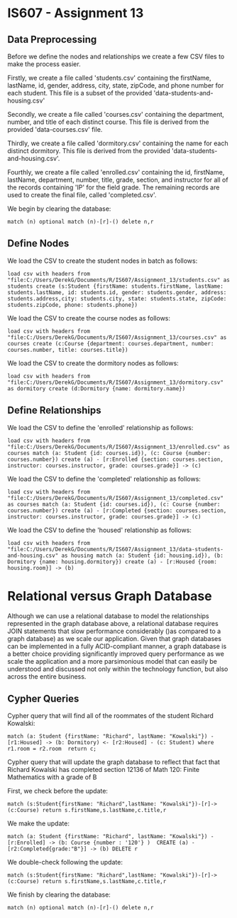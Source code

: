 # IS607 - Assignment 13

## Data Preprocessing

Before we define the nodes and relationships we create a few CSV files to make the process easier.

Firstly, we create a file called 'students.csv' containing the firstName, lastName, id, gender, address, city, state, zipCode, and phone number for each student. This file is a subset of the provided 'data-students-and-housing.csv'

Secondly, we create a file called 'courses.csv' containing the department, number, and title of each distinct course. This file is derived from the provided 'data-courses.csv' file.

Thirdly, we create a file called 'dormitory.csv' containing the name for each distinct dormitory. This file is derived from the provided 'data-students-and-housing.csv'.

Fourthly, we create a file called 'enrolled.csv' containing the id, firstName, lastName, department, number, title, grade, section, and instructor for all of the records containing 'IP' for the field grade. The remaining records are used to create the final file, called 'completed.csv'.

We begin by clearing the database: 

```
match (n) optional match (n)-[r]-() delete n,r
```

## Define Nodes

We load the CSV to create the student nodes in batch as follows:

```
load csv with headers from "file:C:/Users/DerekG/Documents/R/IS607/Assignment_13/students.csv" as students create (s:Student {firstName: students.firstName, lastName: students.lastName, id: students.id, gender: students.gender, address: students.address,city: students.city, state: students.state, zipCode: students.zipCode, phone: students.phone})
```

We load the CSV to create the course nodes as follows:

```
load csv with headers from "file:C:/Users/DerekG/Documents/R/IS607/Assignment_13/courses.csv" as courses create (c:Course {department: courses.department, number: courses.number, title: courses.title})
```

We load the CSV to create the dormitory nodes as follows:

```
load csv with headers from "file:C:/Users/DerekG/Documents/R/IS607/Assignment_13/dormitory.csv" as dormitory create (d:Dormitory {name: dormitory.name})
```

## Define Relationships

We load the CSV to define the 'enrolled' relationship as follows:

```
load csv with headers from "file:C:/Users/DerekG/Documents/R/IS607/Assignment_13/enrolled.csv" as courses match (a: Student {id: courses.id}), (c: Course {number: courses.number}) create (a) - [r:Enrolled {section: courses.section, instructor: courses.instructor, grade: courses.grade}] -> (c)
```

We load the CSV to define the 'completed' relationship as follows:

```
load csv with headers from "file:C:/Users/DerekG/Documents/R/IS607/Assignment_13/completed.csv" as courses match (a: Student {id: courses.id}), (c: Course {number: courses.number}) create (a) - [r:Completed {section: courses.section, instructor: courses.instructor, grade: courses.grade}] -> (c)
```

We load the CSV to define the 'housed' relationship as follows:

```
load csv with headers from "file:C:/Users/DerekG/Documents/R/IS607/Assignment_13/data-students-and-housing.csv" as housing match (a: Student {id: housing.id}), (b: Dormitory {name: housing.dormitory}) create (a) - [r:Housed {room: housing.room}] -> (b)
```

# Relational versus Graph Database

Although we can use a relational database to model the relationships represented in the graph database above, a relational database requires JOIN statements that slow performance considerably ()as compared to a graph database) as we scale our application. Given that graph databases can be implemented in a fully ACID-compliant manner, a graph database is a better choice providing significantly improved query performance as we scale the application and a more parsimonious model that can easily be understood and discussed not only within the technology function, but also across the entire business.


## Cypher Queries

Cypher query that will find all of the roommates of the student Richard Kowalski:

```
match (a: Student {firstName: "Richard", lastName: "Kowalski"}) - [r1:Housed] -> (b: Dormitory) <- [r2:Housed] - (c: Student) where r1.room = r2.room  return c;
```

Cypher query that will update the graph database to reflect that fact that Richard Kowalski has completed section 12136 of Math 120: Finite Mathematics with a grade of B

First, we check before the update:

```
match (s:Student{firstName: "Richard",lastName: "Kowalski"})-[r]->(c:Course) return s.firstName,s.lastName,c.title,r
```

We make the update:

```
match (a: Student {firstName: "Richard", lastName: "Kowalski"}) - [r:Enrolled] -> (b: Course {number : '120'} )  CREATE (a) - [r2:Completed{grade:"B"}] -> (b) DELETE r  
```

We double-check following the update:

```
match (s:Student{firstName: "Richard",lastName: "Kowalski"})-[r]->(c:Course) return s.firstName,s.lastName,c.title,r
```

We finish by clearing the database:

```
match (n) optional match (n)-[r]-() delete n,r
```
